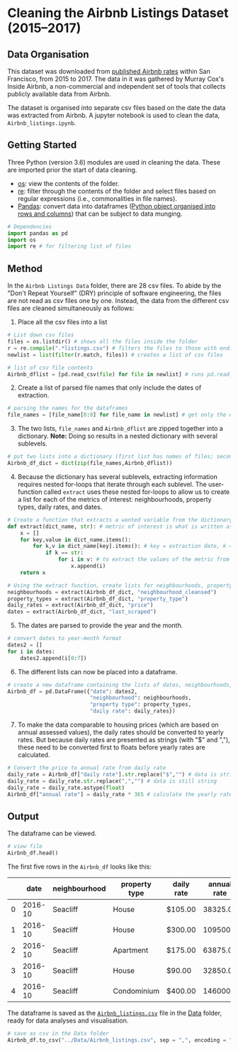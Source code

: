# Cleaning the Airbnb Listings Dataset (2015–2017)
## Data Organisation
This dataset was downloaded from [published Airbnb rates](http://insideairbnb.com/san-francisco/?neighbourhood=&filterEntireHomes=false&filterHighlyAvailable=false&filterRecentReviews=false&filterMultiListings=false) within San Francisco, from 2015 to 2017. The data in it was gathered by Murray Cox's Inside Airbnb, a non-commercial and independent set of tools that collects publicly available data from Airbnb.

The dataset is organised into separate csv files based on the date the data was extracted from Airbnb. A jupyter notebook is used to clean the data, `Airbnb_listings.ipynb`.


## Getting Started
Three Python (version 3.6) modules are used in cleaning the data. These are imported prior the start of data cleaning.
- [os](https://docs.python.org/3/library/os.html): view the contents of the folder. 
- [re](https://docs.python.org/3/library/re.html): filter through the contents of the folder and select files based on regular expressions (i.e., commonalities in file names).
- [Pandas](http://pandas.pydata.org/pandas-docs/version/0.15/tutorials.html): convert data into dataframes ([Python object organised into rows and columns](https://towardsdatascience.com/a-quick-introduction-to-the-pandas-python-library-f1b678f34673)) that can be subject to data munging.

```python
# Dependencies
import pandas as pd
import os
import re # for filtering list of files
```

## Method
In the `Airbnb Listings Data` folder, there are 28 csv files. To abide by the "Don't Repeat Yourself" (DRY) principle of software engineering, the files are not read as csv files one by one. Instead, the data from the different csv files are cleaned simultaneously as follows:
1. Place all the csv files into a list

```python
# List down csv files
files = os.listdir() # shows all the files inside the folder
r = re.compile(".*listings.csv") # filters the files to those with endings of the data files
newlist = list(filter(r.match, files)) # creates a list of csv files

# list of csv file contents
Airbnb_dflist = [pd.read_csv(file) for file in newlist] # runs pd.read_csv() for all files at the same time
```

2. Create a list of parsed file names that only include the dates of extraction.

```python
# parsing the names for the dataframes
file_names = [file_name[0:8] for file_name in newlist] # get only the extraction dates
```

3. The two lists, `file_names` and `Airbnb_dflist` are zipped together into a dictionary. __Note:__ Doing so results in a nested dictionary with several sublevels.

```python
# put two lists into a dictionary (first list has names of files; second list has the contents of the csv files)
Airbnb_df_dict = dict(zip(file_names,Airbnb_dflist))
```

4. Because the dictionary has several sublevels, extracting information requires nested for-loops that iterate through each sublevel. The user-function called `extract` uses these nested for-loops to allow us to create a list for each of the metrics of interest: neighbourhoods, property types, daily rates, and dates.

```python
# Create a function that extracts a wanted variable from the dictionary
def extract(dict_name, str): # metric of interest is what is written as string
    x = []
    for key,value in dict_name.items():
        for k,v in dict_name[key].items(): # key = extraction date, k = metric, v = series of values
            if k == str: 
                for i in v: # to extract the values of the metric from the series of metric (each item has an index)
                    x.append(i)
    return x

# Using the extract function, create lists for neighbourhoods, property types, daily rates, and dates
neighbourhoods = extract(Airbnb_df_dict, "neighbourhood_cleansed")
property_types = extract(Airbnb_df_dict, "property_type")
daily_rates = extract(Airbnb_df_dict, "price")
dates = extract(Airbnb_df_dict, "last_scraped")
```

5. The dates are parsed to provide the year and the month.

```python
# convert dates to year-month format
dates2 = []
for i in dates:
    dates2.append(i[0:7])
```

6. The different lists can now be placed into a dataframe.

```python
# create a new dataframe containing the lists of dates, neighbourhoods, property types, and daily rates
Airbnb_df = pd.DataFrame({"date": dates2,
                          "neighbourhood": neighbourhoods,
                          "property type": property_types,
                          "daily rate": daily_rates})
```

7. To make the data comparable to housing prices (which are based on annual assessed values), the daily rates should be converted to yearly rates. But because daily rates are presented as strings (with "$" and ","), these need to be converted first to floats before yearly rates are calculated.

```python
# Convert the price to annual rate from daily rate
daily_rate = Airbnb_df["daily rate"].str.replace("$","") # data is string
daily_rate = daily_rate.str.replace(",","") # data is still string
daily_rate = daily_rate.astype(float)
Airbnb_df["annual rate"] = daily_rate * 365 # calculate the yearly rate
```

## Output

The dataframe can be viewed.

```python
# view file 
Airbnb_df.head()
```

The first five rows in the `Airbnb_df` looks like this:

||date|neighbourhood|property type|daily rate|annual rate|
|---|---|---|---|---|---|
|0|2016-10|Seacliff|House|$105.00|38325.0|
|1|2016-10|Seacliff|House|$300.00|109500.0|
|2|2016-10|Seacliff|Apartment|$175.00|63875.0|
|3|2016-10|Seacliff|House|$90.00|32850.0|
|4|2016-10|Seacliff|Condominium|$400.00|146000.0|

The dataframe is saved as the [`Airbnb_listings.csv`](https://github.com/rochiecuevas/shared_accommodations/blob/master/Data/Airbnb_listings.csv) file in the [Data](https://github.com/rochiecuevas/shared_accommodations/tree/master/Data) folder, ready for data analyses and visualisation.

```python
# save as csv in the Data folder
Airbnb_df.to_csv("../Data/Airbnb_listings.csv", sep = ",", encoding = "utf-8")
```
